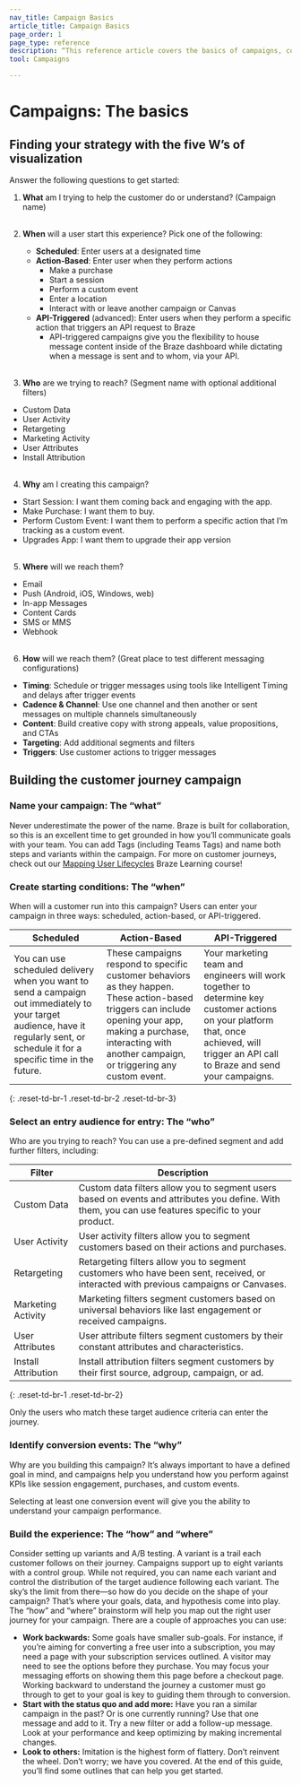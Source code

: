 ```yaml
---
nav_title: Campaign Basics
article_title: Campaign Basics
page_order: 1
page_type: reference
description: “This reference article covers the basics of campaigns, covering various questions you should ask yourself as you set up your first campaigns.”
tool: Campaigns

---
```


# Campaigns: The basics

## Finding your strategy with the five W’s of visualization

Answer the following questions to get started:

1. **What** am I trying to help the customer do or understand? (Campaign name)<br><br>

2. **When** will a user start this experience? Pick one of the following:
    * **Scheduled**: Enter users at a designated time
    * **Action-Based**: Enter user when they perform actions 
      * Make a purchase
      * Start a session
      * Perform a custom event
      * Enter a location
      * Interact with or leave another campaign or Canvas
    * **API-Triggered** (advanced): Enter users when they perform a specific action that triggers an API request to Braze 
      * API-triggered campaigns give you the flexibility to house message content inside of the Braze dashboard while dictating when a message is sent and to whom, via your API.<br><br>

3. **Who** are we trying to reach? (Segment name with optional additional filters)
  * Custom Data
  * User Activity
  * Retargeting
  * Marketing Activity
  * User Attributes
  * Install Attribution<br><br>

4. **Why** am I creating this campaign?
  * Start Session: I want them coming back and engaging with the app.
  * Make Purchase: I want them to buy.
  * Perform Custom Event: I want them to perform a specific action that I’m tracking as a custom event.
  * Upgrades App: I want them to upgrade their app version<br><br>

5. **Where** will we reach them?
  * Email
  * Push (Android, iOS, Windows, web)
  * In-app Messages
  * Content Cards
  * SMS or MMS
  * Webhook<br><br>

6. **How** will we reach them? (Great place to test different messaging configurations)
  * **Timing**: Schedule or trigger messages using tools like Intelligent Timing and delays after trigger events
  * **Cadence & Channel**: Use one channel and then another or sent messages on multiple channels simultaneously
  * **Content**: Build creative copy with strong appeals, value propositions, and CTAs
  * **Targeting**: Add additional segments and filters
  * **Triggers**: Use customer actions to trigger messages

## Building the customer journey campaign

### Name your campaign: The “what”

Never underestimate the power of the name. Braze is built for collaboration, so this is an excellent time to get grounded in how you’ll communicate goals with your team. You can add Tags (including Teams Tags) and name both steps and variants within the campaign. For more on customer journeys, check out our [Mapping User Lifecycles](https://learning.braze.com/mapping-customer-lifecycles) Braze Learning course!

### Create starting conditions: The “when”

When will a customer run into this campaign? Users can enter your campaign in three ways: scheduled, action-based, or API-triggered.

| Scheduled | Action-Based | API-Triggered |
|---|---|---|
|You can use scheduled delivery when you want to send a campaign out immediately to your target audience, have it regularly sent, or schedule it for a specific time in the future. | These campaigns respond to specific customer behaviors as they happen. These action-based triggers can include opening your app, making a purchase, interacting with another campaign, or triggering any custom event. | Your marketing team and engineers will work together to determine key customer actions on your platform that, once achieved, will trigger an API call to Braze and send your campaigns. |
{: .reset-td-br-1 .reset-td-br-2 .reset-td-br-3}

### Select an entry audience for entry: The “who”

Who are you trying to reach? You can use a pre-defined segment and add further filters, including:

| Filter | Description |
|---|---|
| Custom Data | Custom data filters allow you to segment users based on events and attributes you define. With them, you can use features specific to your product. |
| User Activity | User activity filters allow you to segment customers based on their actions and purchases. |
| Retargeting | Retargeting filters allow you to segment customers who have been sent, received, or interacted with previous campaigns or Canvases. |
| Marketing Activity | Marketing filters segment customers based on universal behaviors like last engagement or received campaigns. |
| User Attributes | User attribute filters segment customers by their constant attributes and characteristics. |
| Install Attribution | Install attribution filters segment customers by their first source, adgroup, campaign, or ad. |
{: .reset-td-br-1 .reset-td-br-2}

Only the users who match these target audience criteria can enter the journey.

### Identify conversion events: The “why”

Why are you building this campaign? It’s always important to have a defined goal in mind, and campaigns help you understand how you perform against KPIs like session engagement, purchases, and custom events.

Selecting at least one conversion event will give you the ability to understand your campaign performance.

### Build the experience: The “how” and “where”

Consider setting up variants and A/B testing. A variant is a trail each customer follows on their journey. Campaigns support up to eight variants with a control group. While not required, you can name each variant and control the distribution of the target audience following each variant. The sky’s the limit from there—so how do you decide on the shape of your campaign? That’s where your goals, data, and hypothesis come into play. The “how” and “where” brainstorm will help you map out the right user journey for your campaign. There are a couple of approaches you can use:
- **Work backwards:** Some goals have smaller sub-goals. For instance, if you’re aiming for converting a free user into a subscription, you may need a page with your subscription services outlined. A visitor may need to see the options before they purchase. You may focus your messaging efforts on showing them this page before a checkout page. Working backward to understand the journey a customer must go through to get to your goal is key to guiding them through to conversion.
- **Start with the status quo and add more:** Have you ran a similar campaign in the past? Or is one currently running? Use that one message and add to it. Try a new filter or add a follow-up message. Look at your performance and keep optimizing by making incremental changes.
- **Look to others:** Imitation is the highest form of flattery. Don’t reinvent the wheel. Don’t worry; we have you covered. At the end of this guide, you’ll find some outlines that can help you get started.
